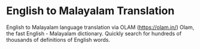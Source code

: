 # English to Malayalam Translation 

English to Malayalam language translation via OLAM (https://olam.in/)
Olam, the fast English - Malayalam dictionary. Quickly search for hundreds of thousands of definitions of English words.

